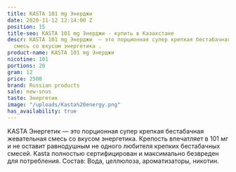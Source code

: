 ```yaml
---
title: KASTA 101 mg Энерджи
date: 2020-11-12 12:14:00 Z
position: 15
title-seo: KASTA 101 mg Энерджи - купить в Казахстане
descr: KASTA 101 mg Энерджи  — это порционная супер крепкая бестабачная жевательная
  смесь со вкусом энергетика .
product-name: KASTA 101 mg Энерджи
nicotine: 101
portions: 20
gram: 12
price: 2500
brand: Russian products
sale: new-snus
taste: Энергетик
image: "/uploads/Kasta%20energy.png"
has_availability: true
---
```


KASTA Энергетик — это порционная супер крепкая бестабачная жевательная смесь со вкусом энергетика. Крепость впечатляет в 101 мг и не оставит равнодушным не одного любителя крепких бестабачных смесей. Kasta полностью сертифицирован и максимально безвреден для потребления. Состав: Вода, целлюлоза, ароматизаторы, никотин.